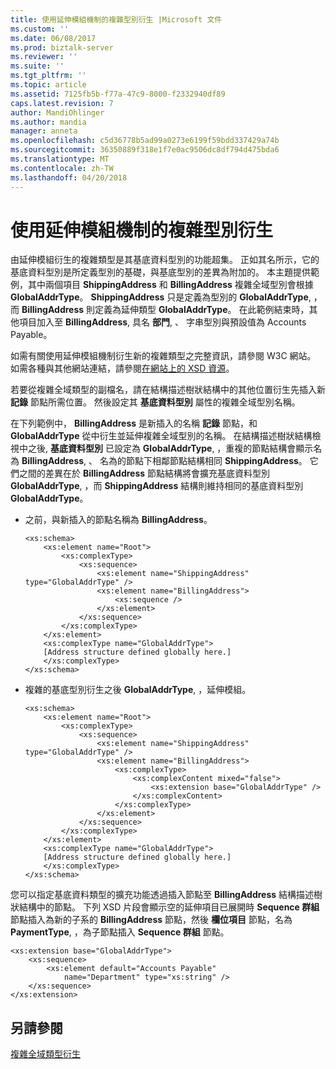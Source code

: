 ```yaml
---
title: 使用延伸模組機制的複雜型別衍生 |Microsoft 文件
ms.custom: ''
ms.date: 06/08/2017
ms.prod: biztalk-server
ms.reviewer: ''
ms.suite: ''
ms.tgt_pltfrm: ''
ms.topic: article
ms.assetid: 7125fb5b-f77a-47c9-8000-f2332940df89
caps.latest.revision: 7
author: MandiOhlinger
ms.author: mandia
manager: anneta
ms.openlocfilehash: c5d36778b5ad99a0273e6199f59bdd337429a74b
ms.sourcegitcommit: 36350889f318e1f7e0ac9506dc8df794d475bda6
ms.translationtype: MT
ms.contentlocale: zh-TW
ms.lasthandoff: 04/20/2018
---
```

# <a name="complex-type-derivation-using-the-extension-mechanism"></a>使用延伸模組機制的複雜型別衍生
由延伸模組衍生的複雜類型是其基底資料型別的功能超集。 正如其名所示，它的基底資料型別是所定義型別的基礎，與基底型別的差異為附加的。 本主題提供範例，其中兩個項目 **ShippingAddress** 和 **BillingAddress** 複雜全域型別會根據 **GlobalAddrType**。 **ShippingAddress** 只是定義為型別的 **GlobalAddrType**, ，而 **BillingAddress** 則定義為延伸類型 **GlobalAddrType**。 在此範例結束時，其他項目加入至 **BillingAddress**, 具名 **部門**, 、 字串型別與預設值為 Accounts Payable。  
  
 如需有關使用延伸模組機制衍生新的複雜類型之完整資訊，請參閱 W3C 網站。 如需各種與其他網站連結，請參閱[在網站上的 XSD 資源](../core/xsd-resources-on-the-web.md)。  
  
 若要從複雜全域類型的副檔名，請在結構描述樹狀結構中的其他位置衍生先插入新 **記錄** 節點所需位置。 然後設定其 **基底資料型別** 屬性的複雜全域型別名稱。  
  
 在下列範例中， **BillingAddress** 是新插入的名稱 **記錄** 節點，和 **GlobalAddrType** 從中衍生並延伸複雜全域型別的名稱。 在結構描述樹狀結構檢視中之後, **基底資料型別** 已設定為 **GlobalAddrType**, ，重複的節點結構會顯示名為 **BillingAddress**, 、 名為的節點下相鄰節點結構相同 **ShippingAddress**。 它們之間的差異在於 **BillingAddress** 節點結構將會擴充基底資料型別 **GlobalAddrType**, ，而 **ShippingAddress** 結構則維持相同的基底資料型別 **GlobalAddrType**。  
  
-   之前，與新插入的節點名稱為 **BillingAddress**。  
  
    ```  
    <xs:schema>  
        <xs:element name="Root">  
            <xs:complexType>  
                <xs:sequence>  
                    <xs:element name="ShippingAddress" type="GlobalAddrType" />  
                    <xs:element name="BillingAddress">  
                        <xs:sequence />  
                    </xs:element>  
                </xs:sequence>  
            </xs:complexType>  
        </xs:element>  
        <xs:complexType name="GlobalAddrType">  
        [Address structure defined globally here.]  
        </xs:complexType>  
    </xs:schema>  
    ```  
  
-   複雜的基底型別衍生之後 **GlobalAddrType**, ，延伸模組。  
  
    ```  
    <xs:schema>  
        <xs:element name="Root">  
            <xs:complexType>  
                <xs:sequence>  
                    <xs:element name="ShippingAddress" type="GlobalAddrType" />  
                    <xs:element name="BillingAddress">  
                        <xs:complexType>  
                            <xs:complexContent mixed="false">  
                                <xs:extension base="GlobalAddrType" />  
                            </xs:complexContent>  
                        </xs:complexType>  
                    </xs:element>  
                </xs:sequence>  
            </xs:complexType>  
        </xs:element>  
        <xs:complexType name="GlobalAddrType">  
        [Address structure defined globally here.]   
        </xs:complexType>  
    </xs:schema>  
    ```  
  
 您可以指定基底資料類型的擴充功能透過插入節點至 **BillingAddress** 結構描述樹狀結構中的節點。 下列 XSD 片段會顯示空的延伸項目已展開時 **Sequence 群組** 節點插入為新的子系的 **BillingAddress** 節點，然後 **欄位項目** 節點，名為 **PaymentType**, ，為子節點插入 **Sequence 群組** 節點。  
  
```  
<xs:extension base="GlobalAddrType">  
    <xs:sequence>  
        <xs:element default="Accounts Payable"  
            name="Department" type="xs:string" />  
    </xs:sequence>  
</xs:extension>  
```  
  
## <a name="see-also"></a>另請參閱  
 [複雜全域類型衍生](../core/complex-global-type-derivation.md)